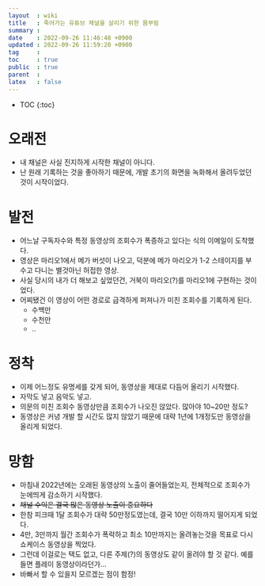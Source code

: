 ```yaml
---
layout  : wiki
title   : 죽어가는 유튜브 채널을 살리기 위한 몸부림 
summary : 
date    : 2022-09-26 11:46:48 +0900
updated : 2022-09-26 11:59:20 +0900
tag     : 
toc     : true
public  : true
parent  : 
latex   : false
---
```

* TOC
{:toc}

# 오래전

- 내 채널은 사실 진지하게 시작한 채널이 아니다.
- 난 원래 기록하는 것을 좋아하기 때문에, 개발 초기의 화면을 녹화해서 올려두었던 것이 시작이었다.

# 발전

- 어느날 구독자수와 특정 동영상의 조회수가 폭증하고 있다는 식의 이메일이 도착했다.
- 영상은 마리오1에서 메가 버섯이 나오고, 덕분에 메가 마리오가 1-2 스테이지를 부수고 다니는 별것아닌 허접한 영상.
- 사실 당시의 내가 더 해보고 싶었던건, 거북이 마리오(?)를 마리오1에 구현하는 것이었다.
- 어찌됐건 이 영상이 어떤 경로로 급격하게 퍼져나가 미친 조회수를 기록하게 된다.
	- 수백만
	- 수천만
	- ..

# 정착

- 이제 어느정도 유명세를 갖게 되어, 동영상을 제대로 다듬어 올리기 시작했다.
- 자막도 넣고 음악도 넣고.
- 의문의 미친 조회수 동영상만큼 조회수가 나오진 않았다. 많아야 10~20만 정도?
- 동영상은 커녕 개발 할 시간도 많지 않았기 때문에 대략 1년에 1개정도만 동영상을 올리게 되었다.

# 망함

- 마침내 2022년에는 오래된 동영상의 노출이 줄어들었는지, 전체적으로 조회수가 눈에띄게 감소하기 시작했다.
- ~~채널 수익은 결국 많은 동영상 노출이 중요하다~~
- 한참 피크때 1달 조회수가 대략 50만정도였는데, 결국 10만 이하까지 떨어지게 되었다.
- 4만, 3만까지 월간 조회수가 폭락하고 최소 10만까지는 올려놓는것을 목표로 다시 쇼케이스 동영상을 찍었다.
- 그런데 이걸로는 택도 없고, 다른 주제(?)의 동영상도 같이 올려야 할 것 같다. 예를 들면 플레이 동영상이라던가...
- 바빠서 할 수 있을지 모르겠는 점이 함정!
